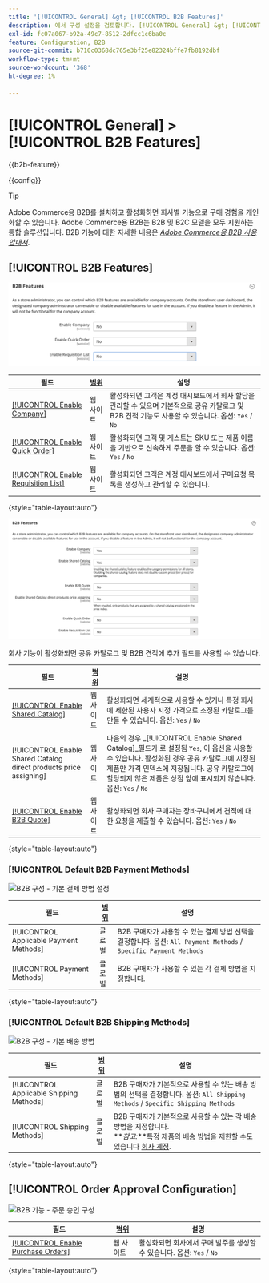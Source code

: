 ```yaml
---
title: '[!UICONTROL General] &gt; [!UICONTROL B2B Features]'
description: 에서 구성 설정을 검토합니다. [!UICONTROL General] &gt; [!UICONTROL B2B Features] 상거래 관리자의 페이지입니다.
exl-id: fc07a067-b92a-49c7-8512-2dfcc1c6ba0c
feature: Configuration, B2B
source-git-commit: b710c0368dc765e3bf25e82324bffe7fb8192dbf
workflow-type: tm+mt
source-wordcount: '368'
ht-degree: 1%

---
```


# [!UICONTROL General] > [!UICONTROL B2B Features]

{{b2b-feature}}

{{config}}

>[!TIP]
>
>Adobe Commerce용 B2B를 설치하고 활성화하면 회사별 기능으로 구매 경험을 개인화할 수 있습니다. Adobe Commerce용 B2B는 B2B 및 B2C 모델을 모두 지원하는 통합 솔루션입니다. B2B 기능에 대한 자세한 내용은 [_Adobe Commerce용 B2B 사용 안내서_](https://experienceleague.adobe.com/docs/commerce-admin/b2b/introduction.html).

## [!UICONTROL B2B Features]

![B2B 기능](./assets/b2b-features.png)<!-- zoom -->

| 필드 | [범위](../../getting-started/websites-stores-views.md#scope-settings) | 설명 |
|------- |----------------------------------------------------------------------- |------------ |
| [[!UICONTROL Enable Company]](../../b2b/account-companies.md) | 웹 사이트 | 활성화되면 고객은 계정 대시보드에서 회사 할당을 관리할 수 있으며 기본적으로 공유 카탈로그 및 B2B 견적 기능도 사용할 수 있습니다. 옵션: `Yes` / `No` |
| [[!UICONTROL Enable Quick Order]](../../b2b/quick-order.md) | 웹 사이트 | 활성화되면 고객 및 게스트는 SKU 또는 제품 이름을 기반으로 신속하게 주문을 할 수 있습니다. 옵션: `Yes` / `No` |
| [[!UICONTROL Enable Requisition List]](../../b2b/configure-requisition-lists.md) | 웹 사이트 | 활성화되면 고객은 계정 대시보드에서 구매요청 목록을 생성하고 관리할 수 있습니다. |

{style="table-layout:auto"}

![회사 및 공유 카탈로그가 활성화된 B2B 기능](./assets/b2b-features-company-enabled.png)<!-- zoom -->

회사 기능이 활성화되면 공유 카탈로그 및 B2B 견적에 추가 필드를 사용할 수 있습니다.

| 필드 | [범위](../../getting-started/websites-stores-views.md#scope-settings) | 설명 |
|------- |----------------------------------------------------------------------- |------------ |
| [[!UICONTROL Enable Shared Catalog]](../../b2b/catalog-shared.md) | 웹 사이트 | 활성화되면 세계적으로 사용할 수 있거나 특정 회사에 제한된 사용자 지정 가격으로 조정된 카탈로그를 만들 수 있습니다. 옵션: `Yes` / `No` |
| [!UICONTROL Enable Shared Catalog direct products price assigning] | 웹 사이트 | 다음의 경우 _[!UICONTROL Enable Shared Catalog]_필드가 로 설정됨 `Yes`, 이 옵션을 사용할 수 있습니다. 활성화된 경우 공유 카탈로그에 지정된 제품만 가격 인덱스에 저장됩니다. 공유 카탈로그에 할당되지 않은 제품은 상점 앞에 표시되지 않습니다. 옵션: `Yes` / `No` |
| [[!UICONTROL Enable B2B Quote]](../../b2b/configure-quotes.md) | 웹 사이트 | 활성화되면 회사 구매자는 장바구니에서 견적에 대한 요청을 제출할 수 있습니다. 옵션: `Yes` / `No` |

{style="table-layout:auto"}

### [!UICONTROL Default B2B Payment Methods]

![B2B 구성 - 기본 결제 방법 설정](./assets/b2b-features-default-payment-methods.png)<!-- zoom -->

| 필드 | [범위](../../getting-started/websites-stores-views.md#scope-settings) | 설명 |
|------- |----------------------------------------------------------------------- |------------ |
| [!UICONTROL Applicable Payment Methods] | 글로벌 | B2B 구매자가 사용할 수 있는 결제 방법 선택을 결정합니다. 옵션: `All Payment Methods` / `Specific Payment Methods` |
| [!UICONTROL Payment Methods] | 글로벌 | B2B 구매자가 사용할 수 있는 각 결제 방법을 지정합니다. |

{style="table-layout:auto"}

### [!UICONTROL Default B2B Shipping Methods]

![B2B 구성 - 기본 배송 방법](./assets/b2b-features-shipping-methods.png)<!-- zoom -->

| 필드 | [범위](../../getting-started/websites-stores-views.md#scope-settings) | 설명 |
|------- |----------------------------------------------------------------------- |------------ |
| [!UICONTROL Applicable Shipping Methods] | 글로벌 | B2B 구매자가 기본적으로 사용할 수 있는 배송 방법의 선택을 결정합니다. 옵션: `All Shipping Methods` / `Specific Shipping Methods` |
| [!UICONTROL Shipping Methods] | 글로벌 | B2B 구매자가 기본적으로 사용할 수 있는 각 배송 방법을 지정합니다. <br/>**_참고:_**특정 제품의 배송 방법을 제한할 수도 있습니다 [회사 계정](../../b2b/account-companies.md). |

{style="table-layout:auto"}

## [!UICONTROL Order Approval Configuration]

![B2B 기능 - 주문 승인 구성](./assets/b2b-features-order-approval.png)<!-- zoom -->

| 필드 | [범위](../../getting-started/websites-stores-views.md#scope-settings) | 설명 |
|------- |----------------------------------------------------------------------- |------------ |
| [[!UICONTROL Enable Purchase Orders]](../../stores-purchase/purchase-order.md) | 웹 사이트 | 활성화되면 회사에서 구매 발주를 생성할 수 있습니다. 옵션: `Yes` / `No` |

{style="table-layout:auto"}


